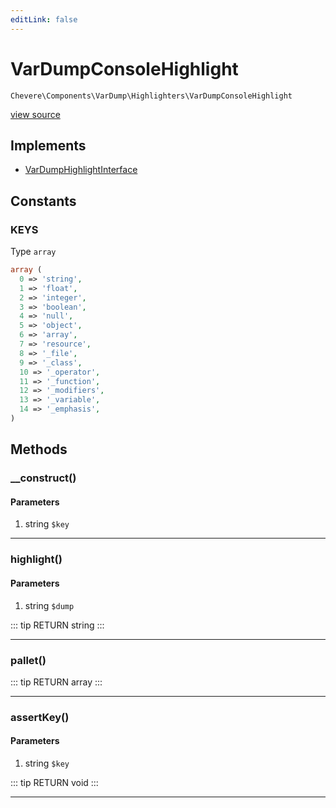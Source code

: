 ```yaml
---
editLink: false
---
```


# VarDumpConsoleHighlight

`Chevere\Components\VarDump\Highlighters\VarDumpConsoleHighlight`

[view source](https://github.com/chevere/chevere/blob/master/src/Chevere/Components/VarDump/Highlighters/VarDumpConsoleHighlight.php)

## Implements

- [VarDumpHighlightInterface](../../../Interfaces/VarDump/VarDumpHighlightInterface.md)

## Constants

### KEYS

Type `array`

```php
array (
  0 => 'string',
  1 => 'float',
  2 => 'integer',
  3 => 'boolean',
  4 => 'null',
  5 => 'object',
  6 => 'array',
  7 => 'resource',
  8 => '_file',
  9 => '_class',
  10 => '_operator',
  11 => '_function',
  12 => '_modifiers',
  13 => '_variable',
  14 => '_emphasis',
)
```

## Methods

### __construct()

#### Parameters

1. string `$key`

---

### highlight()

#### Parameters

1. string `$dump`

::: tip RETURN
string
:::

---

### pallet()

::: tip RETURN
array
:::

---

### assertKey()

#### Parameters

1. string `$key`

::: tip RETURN
void
:::

---
